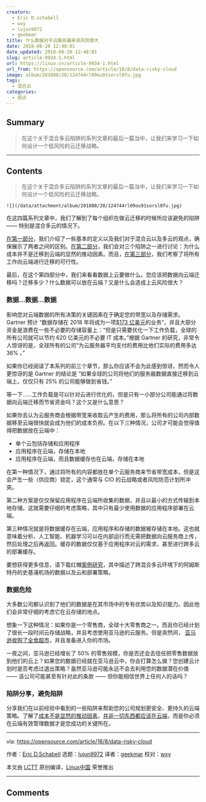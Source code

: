 ```yaml
---
creators:
  - Eric D.schabell
  - wxy
  - lujun9972
  - geekmar
title: 什么数据对于云服务器来说风险很大
date: 2018-08-20 12:48:01
date_updated: 2018-08-20 12:48:01
slug: article-9934-1.html
url: https://linux.cn/article-9934-1.html
url_from: https://opensource.com/article/18/8/data-risky-cloud
image: album/201808/20/124744rl09ou91sorsl0fu.jpg
tags:
  - 混合云
categories:
  - 观点
---
```


## Summary

> 在这个关于混合多云陷阱的系列文章的最后一篇当中，让我们来学习一下如何设计一个低风险的云迁移战略。

***

<!-- more -->

## Contents

> 
> 在这个关于混合多云陷阱的系列文章的最后一篇当中，让我们来学习一下如何设计一个低风险的云迁移战略。
> 
> 
> 

`![](/data/attachment/album/201808/20/124744rl09ou91sorsl0fu.jpg)`

在这四篇系列文章中，我们了解到了每个组织在做云迁移的时候所应该避免的陷阱 —— 特别是混合多云的情况下。

[在第一部分](https://opensource.com/article/18/4/pitfalls-hybrid-multi-cloud)，我们介绍了一些基本的定义以及我们对于混合云以及多云的观点，确保展示了两者之间的区别。[在第二部分](https://opensource.com/article/18/6/reasons-move-to-cloud)，我们会对三个陷阱之一进行讨论：为什么成本并不是迁移到云端的显然的推动因素。而且，[在第三部分](https://opensource.com/article/18/7/why-you-cant-move-everything-cloud)，我们考察了将所有工作向云端进行迁移的可行性。

最后，在这个第四部分中，我们来看看数据上云要做什么。您应该把数据向云端迁移吗？迁移多少？什么数据可以放在云端？又是什么会造成上云风险很大？

### 数据…数据…数据

影响您对云端数据的所有决策的关键因素在于确定您的带宽以及存储需求。 Gartner 预计 “数据存储在 2018 年将成为一项[$173 亿美元](http://www.businessinsider.com/companies-waste-62-billion-on-the-cloud-by-paying-for-storage-they-dont-need-according-to-a-report-2017-11)的业务”，并且大部分资金是浪费在一些不必要的存储容量上：“但是只需要优化一下工作负载，全球的所有公司就可以节约 620 亿美元的不必要 IT 成本。”根据 Gartner 的研究，非常令人惊讶的是，全球所有的公司“为云服务器平均支付的费用比他们实际的费用多达 36% 。”

如果你已经阅读了本系列的前三个章节，那么你应该不会为此感到惊讶。然而令人更惊讶的是 Gartner 的结论是 “如果全球的公司将他们的服务器数据直接迁移到云端上，仅仅只有 25% 的公司能够做到省钱。”

等一下……工作负载是可以针对云进行优化的，但是只有一小部分公司能通过将数据向云端迁移而节省资金吗？这个又是什么意思？

如果你去认为云服务商会根据带宽来收取云产生的费用，那么将所有的公司内部数据移至云端很快就会成为他们的成本负担。在以下三种情况，公司才可能会觉得值得把数据放在云端中：

* 单个云包括存储和应用程序
* 应用程序在云端，存储在本地
* 应用程序在云端，而且数据缓存也在云端，存储在本地

在第一种情况下，通过将所有的内容都放在单个云服务商来节省带宽成本，但是这会产生一些（供应商）锁定，这个通常与 CIO 的云战略或者风险防范计划所冲突。

第二种方案是仅仅保留应用程序在云端所收集的数据，并且以最小的方式传输到本地存储。这就需要仔细的考虑策略，其中只有最少使用数据的应用程序部署在云端。

第三种情况就是将数据缓存在云端，应用程序和存储的数据被存储在本地。这也就意味着分析、人工智能、机器学习可以在内部运行而无需把数据向云服务商上传，然后处理之后再返回。缓存的数据仅仅基于应用程序对云的需求，甚至进行跨多云的部署缓存。

要想获得更多信息，请下载红帽[案例研究](https://www.redhat.com/en/resources/amsterdam-airport-schiphol-case-study)，其中描述了跨混合多云环境下的阿姆斯特丹的史基浦机场的数据以及云和部署策略。

### 数据危险

大多数公司都认识到了他们的数据是在其市场中的专有优势以及知识能力。因此他们会非常仔细的考虑它在云存储的地点。

想象一下这种情况：如果你是一个零售商，全球十大零售商之一。而且你已经计划了很长一段时间云存储战略，并且考虑使用亚马逊的云服务。但是突然间， [亚马逊收购了全食超市](https://www.forbes.com/sites/ciocentral/2017/06/23/amazon-buys-whole-foods-now-what-the-story-behind-the-story/#33e9cc6be898)，并且准备进入你的市场。

一夜之间，亚马逊已经增长了 50% 的零售规模，你是否还会去信任把零售数据放到他们的云上？如果您的数据已经就在亚马逊云中，你会打算怎么做？您创建云计划时是否考虑过退出策略？虽然亚马逊可能永远不会去利用您的数据潜在价值 —— 该公司可能甚至有针对此的条款 —— 但你能相信世界上任何人的话吗？

### 陷阱分享，避免陷阱

分享我们在以前经验中看到的一些陷阱来帮助您的公司规划更安全、更持久的云端策略。了解了[成本不是显然的推动因素](https://opensource.com/article/18/6/reasons-move-to-cloud)，[并非一切东西都应该在云端](https://opensource.com/article/18/7/why-you-cant-move-everything-cloud)，而是你必须在云端有效管理数据才是您成功的关键所在。

---

via: <https://opensource.com/article/18/8/data-risky-cloud>

作者：[Eric D.Schabell](https://opensource.com/users/eschabell) 选题：[lujun9972](https://github.com/lujun9972) 译者：[geekmar](https://github.com/geekmar) 校对：[wxy](https://github.com/wxy)

本文由 [LCTT](https://github.com/LCTT/TranslateProject) 原创编译，[Linux中国](https://linux.cn/) 荣誉推出

***

## Comments
